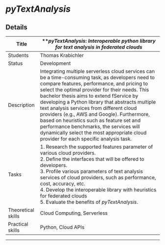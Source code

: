 # *pyTextAnalysis*

## Details

| Title | ***pyTextAnalysis*: *Interoperable python library for text analysis in federated clouds* |
| ----- | ----- | 
| Students | Thomas Krabichler | 
| Status | Development | 
| Description | Integrating multiple serverless cloud services can be a time-consuming task, as developers need to compare features, performance, and pricing to select the optimal provider for their needs. This bachelor thesis aims to extend fService by developing a Python library that abstracts multiple text analysis services from different cloud providers (e.g., AWS and Google). Furthermore, based on heuristics such as feature set and performance benchmarks, the services will dynamically select the most appropriate cloud provider for each specific analysis task. |
| Tasks | 1. Research the supported features parameter of various cloud providers. <br> 2. Define the interfaces that will be offered to developers. <br> 3. Profile various parameters of text analysis services of cloud providers, such as performance, cost, accuracy, etc. <br> 4. Develop the interoperable library with heuristics for federated clouds <br> 5. Evaluate the benefits of *pyTextAnalysis*. |
| Theoretical skills | Cloud Computing, Serverless | 
| Practical skills | Python, Cloud APIs |
---
